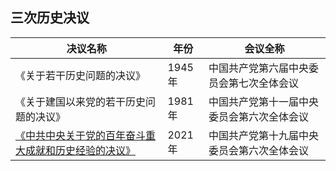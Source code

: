 ## 三次历史决议

| 决议名称                                                     | 年份    | 会议全称                  |
| -------------------------------------------------------- | ----- | --------------------- |
| 《关于若干历史问题的决议》                                            | 1945年 | 中国共产党第六届中央委员会第七次全体会议  |
| 《关于建国以来党的若干历史问题的决议》                                      | 1981年 | 中国共产党第十一届中央委员会第六次全体会议 |
| [《中共中央关于党的百年奋斗重大成就和历史经验的决议》](《中共中央关于党的百年奋斗重大成就和历史经验的决议》) | 2021年 | 中国共产党第十九届中央委员会第六次全体会议 |
